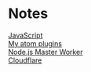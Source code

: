 # Notes

[JavaScript](notes/javascript)  
[My atom plugins](notes/atom_plugins)  
[Node.js Master Worker](notes/node_master_worker)  
[Cloudflare](notes/cloudflare)  
